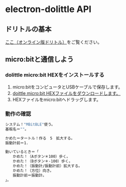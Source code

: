 # electron-dolittle API

## ドリトルの基本

[ここ（オンライン版ドリトル）](https://dolittle.eplang.jp/manualjs)をご覧ください。

## micro:bitと通信しよう

### dolittle micro:bit HEXをインストールする

1. micro:bitをコンピュータとUSBケーブルで保存します。
2. [doittle micro:bit HEXファイルをダウンロードします。](https://github.com/ootubasa/electron-dolittle/blob/master/microbit-setup/microbit-bluetooth-full.hex)
3. HEXファイルをmicro:bitへドラッグします。

### 動作の確認


```sh
システム！"MBitBLE"使う。
基板名＝""。

かめた＝タートル！作る　5　拡大する。
振動計前＝1.

動いているとき＝「
　　かめた！（Aボタン＊100）歩く。
　　かめた！（Bボタン＊-100）歩く。
　　かめた！（振動計/振動計前）拡大する。
　　かめた！（方位）向き。
　　振動計前＝振動計。
」。
```